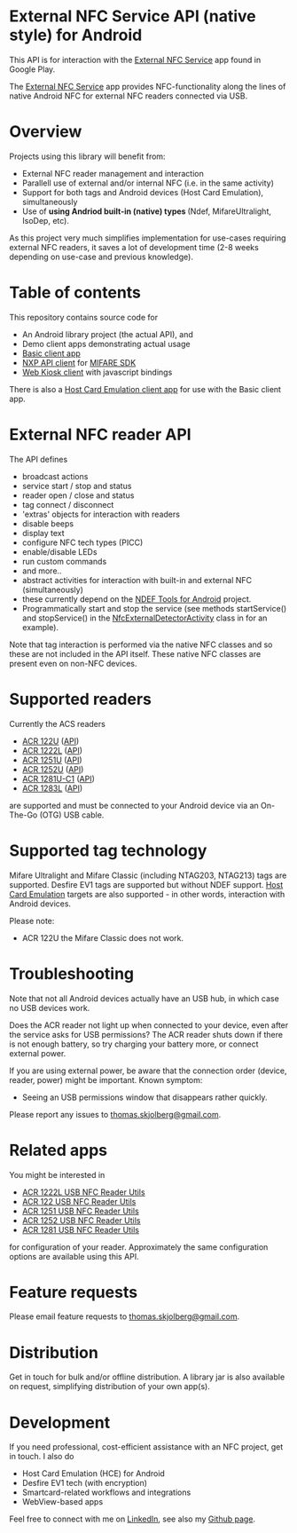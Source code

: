 External NFC Service API (native style) for Android
==================================

This API is for interaction with the [External NFC Service](https://play.google.com/store/apps/details?id=com.skjolberg.nfc.external) app found in Google Play. 

The [External NFC Service](https://play.google.com/store/apps/details?id=com.skjolberg.nfc.external) app provides NFC-functionality along the lines of native Android NFC for external NFC readers connected via USB.

Overview
========

Projects using this library will benefit from:
 - External NFC reader management and interaction
 - Parallell use of external and/or internal NFC (i.e. in the same activity)
 - Support for both tags and Android devices (Host Card Emulation), simultaneously
 - Use of <b>using Andriod built-in (native) types </b> (Ndef, MifareUltralight, IsoDep, etc). 

As this project very much simplifies implementation for use-cases requiring external NFC readers, it saves a lot of development time (2-8 weeks depending on use-case and previous knowledge).

Table of contents
=================
This repository contains source code for 
 * An Android library project (the actual API), and 
 * Demo client apps demonstrating actual usage
  * [Basic client app](https://github.com/skjolber/external-nfc-api/tree/master/ExternalNFCClient)
  * [NXP API client](https://github.com/skjolber/external-nfc-api/tree/master/ExternalNFCNxpClient) for [MIFARE SDK](http://www.mifare.net/en/products/mifare-sdk/)
  * [Web Kiosk client](https://github.com/skjolber/external-nfc-api/tree/master/ExternalNFCWebKiosk) with javascript bindings

There is also a [Host Card Emulation client app](https://github.com/skjolber/external-nfc-api/tree/master/ExternalNFCHostCardEmulationClient) for use with the Basic client app.

External NFC reader API
=======================
The API defines 
 * broadcast actions
  * service start / stop and status
  * reader open / close and status
  * tag connect / disconnect
 * 'extras' objects for interaction with readers
  * disable beeps
  * display text
  * configure NFC tech types (PICC)
  * enable/disable LEDs
  * run custom commands
  * and more.. 
 * abstract activities for interaction with built-in and external NFC (simultaneously)
  * these currently depend on the [NDEF Tools for Android](https://code.google.com/p/ndef-tools-for-android/) project.
 * Programmatically start and stop the service (see methods startService() and stopService() in the [NfcExternalDetectorActivity](https://github.com/skjolber/external-nfc-api/blob/master/ExternalNFCAPI/src/com/skjolberg/nfc/util/activity/NfcExternalDetectorActivity.java) class in for an example).

Note that tag interaction is performed via the native NFC classes and so these are not included in the API itself. These native NFC classes are present even on non-NFC devices.

Supported readers
=================
Currently the ACS readers
 * [ACR 122U](http://www.acs.com.hk/index.php?pid=product&id=ACR122U) ([API](https://github.com/skjolber/external-nfc-api/blob/master/ExternalNFCAPI/src/com/skjolberg/nfc/acs/Acr122UReader.java)) 
 * [ACR 1222L](http://www.acs.com.hk/index.php?pid=product&id=ACR1222L) ([API](https://github.com/skjolber/external-nfc-api/blob/master/ExternalNFCAPI/src/com/skjolberg/nfc/acs/Acr1222LReader.java)) 
 * [ACR 1251U](http://www.acs.com.hk/en/products/218/acr1251-usb-nfc-reader-ii/) ([API](https://github.com/skjolber/external-nfc-api/blob/master/ExternalNFCAPI/src/com/skjolberg/nfc/acs/Acr1251UReader.java)) 
 * [ACR 1252U](http://www.acs.com.hk/en/products/342/acr1252u-usb-nfc-reader-iii-nfc-forum-certified-reader/) ([API](https://github.com/skjolber/external-nfc-api/blob/master/ExternalNFCAPI/src/com/skjolberg/nfc/acs/Acr1252UReader.java)) 
 * [ACR 1281U-C1](http://www.acs.com.hk/en/products/159/acr1281u-c1-dualboost-ii-usb-dual-interface-reader/) ([API](https://github.com/skjolber/external-nfc-api/blob/master/ExternalNFCAPI/src/com/skjolberg/nfc/acs/Acr1281UReader.java)) 
 * [ACR 1283L](http://www.acs.com.hk/en/products/226/acr1283l-standalone-contactless-reader/) ([API](https://github.com/skjolber/external-nfc-api/blob/master/ExternalNFCAPI/src/com/skjolberg/nfc/acs/Acr1283LReader.java)) 
 
are supported and must be connected to your Android device via an On-The-Go (OTG) USB cable.

Supported tag technology
========================
Mifare Ultralight and Mifare Classic (including NTAG203, NTAG213) tags are supported. Desfire EV1 tags are supported but without NDEF support. [Host Card Emulation](http://developer.android.com/guide/topics/connectivity/nfc/hce.html) targets are also supported - in other words, interaction with Android devices.

Please note:
 - ACR 122U the Mifare Classic does not work.

Troubleshooting
===============
Note that not all Android devices actually have an USB hub, in which case no USB devices work.

Does the ACR reader not light up when connected to your device, even after the service asks for USB permissions? The ACR reader shuts down if there is not enough battery, so try charging your battery more, or connect external power.

If you are using external power, be aware that the connection order (device, reader, power) might be important. Known symptom: 
 - Seeing an USB permissions window that disappears rather quickly.

Please report any issues to thomas.skjolberg@gmail.com.

Related apps
============
You might be interested in
 * [ACR 1222L USB NFC Reader Utils](https://play.google.com/store/apps/details?id=com.skjolberg.acr1222) 
 * [ACR 122 USB NFC Reader Utils](https://play.google.com/store/apps/details?id=com.skjolberg.acr122u)
 * [ACR 1251 USB NFC Reader Utils](https://play.google.com/store/apps/details?id=com.skjolberg.acr1251u)
 * [ACR 1252 USB NFC Reader Utils](https://play.google.com/store/apps/details?id=com.skjolberg.acr1252u)
 * [ACR 1281 USB NFC Reader Utils](https://play.google.com/store/apps/details?id=com.skjolberg.acr1281u)


for configuration of your reader. Approximately the same configuration options are available using this API. 

Feature requests
================
Please email feature requests to thomas.skjolberg@gmail.com.

Distribution
============
Get in touch for bulk and/or offline distribution. A library jar is also available on request, simplifying distribution of your own app(s).

Development
===========
If you need professional, cost-efficient assistance with an NFC project, get in touch. I also do

 * Host Card Emulation (HCE) for Android
 * Desfire EV1 tech (with encryption)
 * Smartcard-related workflows and integrations
 * WebView-based apps

Feel free to connect with me on [LinkedIn](http://lnkd.in/r7PWDz), see also my [Github page](https://skjolber.github.io).
